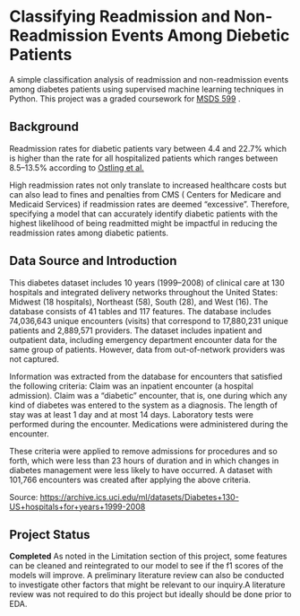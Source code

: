 # Classifying Readmission and Non-Readmission Events Among  Diebetic Patients 
A simple classification analysis of readmission and non-readmission events among diabetes patients using supervised machine learning techniques in Python. This project was a graded coursework for [MSDS 599](https://catalog.usfca.edu/preview_course_nopop.php?catoid=22&coid=234730) .

## Background 
Readmission rates for diabetic patients  vary between  4.4 and 22.7% which is higher than the rate for all hospitalized patients which ranges between 8.5–13.5% according to
[Ostling et al.](https://pubmed.ncbi.nlm.nih.gov/28702257/)





High readmission rates not only translate to increased healthcare costs but can also lead to fines and penalties from CMS ( Centers for Medicare and Medicaid Services) if readmission rates are deemed “excessive”. Therefore, specifying a model that can accurately identify diabetic patients with the highest likelihood of being readmitted might be impactful in reducing the readmission rates among diabetic patients. 

## Data Source and Introduction  
This diabetes dataset includes 10 years (1999–2008) of clinical care at 130 hospitals and integrated delivery networks throughout the United States: Midwest (18 hospitals), Northeast (58), South (28), and West (16).
The database consists of 41 tables and 117 features. The database includes 74,036,643 unique encounters (visits) that correspond to 17,880,231 unique patients and 2,889,571 providers. The dataset includes inpatient and outpatient data, including emergency department encounter data for the same group of patients. However, data from out-of-network providers was not captured.

Information was extracted from the database for encounters that satisfied the following criteria:
Claim was an inpatient encounter (a hospital admission).
Claim was a “diabetic” encounter, that is, one during which any kind of diabetes was entered to the system as a diagnosis.
The length of stay was at least 1 day and at most 14 days.
Laboratory tests were performed during the encounter.
Medications were administered during the encounter.

These criteria were applied to remove admissions for procedures and so forth, which were less than 23 hours of duration and in which changes in diabetes management were less likely to have occurred.
A dataset with 101,766 encounters was created after applying the above criteria.

Source: https://archive.ics.uci.edu/ml/datasets/Diabetes+130-US+hospitals+for+years+1999-2008
 
## Project Status 
**Completed**  As noted in the Limitation section of this project, some features can be cleaned and reintegrated to our model to see if the f1 scores of the  models will improve. A preliminary literature review can also be conducted to investigate other factors that might be relevant to our inquiry.A literature review was not required to do this project but ideally should be done prior to EDA. 


  

